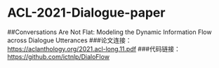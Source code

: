 # ACL-2021-Dialogue-paper
##Conversations Are Not Flat: Modeling the Dynamic Information Flow across Dialogue Utterances
###论文连接：https://aclanthology.org/2021.acl-long.11.pdf
###代码链接：https://github.com/ictnlp/DialoFlow 
